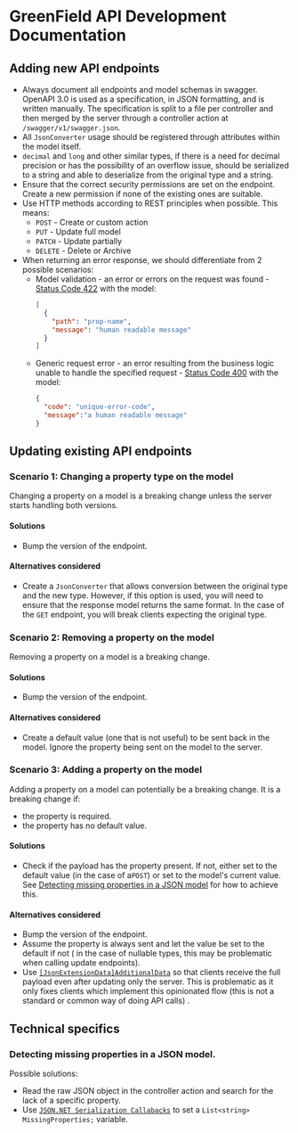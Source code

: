 
# GreenField API Development Documentation
## Adding new API endpoints

* Always document all endpoints and model schemas in swagger. OpenAPI 3.0 is used as a specification, in JSON formatting, and is written manually. The specification is split to a file per controller and then merged by the server through a controller action at  `/swagger/v1/swagger.json`.
* All `JsonConverter` usage should be registered through attributes within the model itself.
* `decimal` and `long` and other similar types, if there is a need for decimal precision or has the possibility of an overflow issue, should be serialized to a string and able to deserialize from the original type and a string.
* Ensure that the correct security permissions are set on the endpoint. Create a new permission if none of the existing ones are suitable.
* Use HTTP methods according to REST principles when possible. This means:
  * `POST` - Create or custom action
  * `PUT` - Update full model
  * `PATCH` - Update partially
  * `DELETE` - Delete or Archive
* When returning an error response, we should differentiate from 2 possible scenarios:
  * Model validation - an error or errors on the request was found - [Status Code 422](https://httpstatuses.com/422) with the model:
	```json
	[
	  {
	    "path": "prop-name",
	    "message": "human readable message"
	  }
	]
	```
  * Generic request error - an error resulting from the business logic unable to handle the specified request - [Status Code 400](https://httpstatuses.com/400) with the model:
	```json
	{
	  "code": "unique-error-code",
	  "message":"a human readable message"
	}
	```

## Updating existing API endpoints

### Scenario 1: Changing a property type on the model
Changing a property on a model is a breaking change unless the server starts handling both versions.

#### Solutions
* Bump the version of the endpoint.

#### Alternatives considered
* Create a `JsonConverter` that allows conversion between the original type and the new type. However, if this option is used, you will need to ensure that the response model returns the same format. In the case of the `GET` endpoint, you will break clients expecting the original type.

### Scenario 2: Removing a property on the model
Removing a property on a model is a breaking change. 

#### Solutions
* Bump the version of the endpoint.

#### Alternatives considered
* Create a default value (one that is not useful) to be sent back in the model.  Ignore the property being sent on the model to the server.

### Scenario 3: Adding a property on the model
Adding a property on a model can potentially be a breaking change. It is a breaking change if:
* the property is required.
* the property has no default value.

#### Solutions
*  Check if the payload has the property present. If not, either set to the default value (in the case of a`POST`) or set to the model's current value. See [Detecting missing properties in a JSON model](#missing-properties-detect) for how to achieve this.

#### Alternatives considered
* Bump the version of the endpoint.
* Assume the property is always sent and let the value be set to the default if not ( in the case of nullable types, this may be problematic when calling update endpoints). 
* Use [`[JsonExtensionData]AdditionalData`](https://www.newtonsoft.com/json/help/html/T_Newtonsoft_Json_JsonExtensionDataAttribute.htm) so that clients receive the full payload even after updating only the server. This is problematic as it only fixes clients which implement this opinionated flow (this is not a standard or common way of doing API calls) .



## Technical specifics

### <a name="missing-properties-detect"></a>Detecting missing properties in a JSON model.
Possible solutions:
* Read the raw JSON object in the controller action and search for the lack of a specific property.
* Use [`JSON.NET Serialization Callabacks`](https://www.newtonsoft.com/json/help/html/SerializationCallbacks.htm) to set a `List<string> MissingProperties;` variable.
